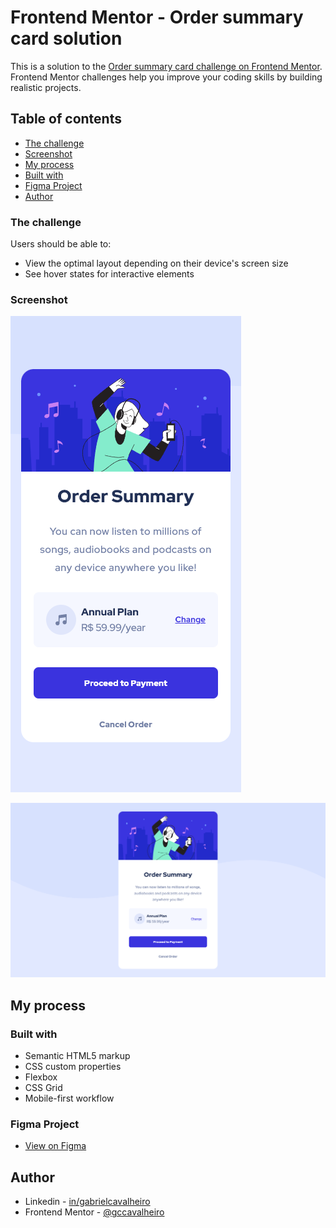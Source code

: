 # Frontend Mentor - Order summary card solution

This is a solution to the [Order summary card challenge on Frontend Mentor](https://www.frontendmentor.io/challenges/order-summary-component-QlPmajDUj). Frontend Mentor challenges help you improve your coding skills by building realistic projects. 

## Table of contents

  - [The challenge](#the-challenge)
  - [Screenshot](#screenshot)
  - [My process](#my-process)
  - [Built with](#built-with)
  - [Figma Project](#figma-project)
  - [Author](#author)

### The challenge

Users should be able to:

- View the optimal layout depending on their device's screen size
- See hover states for interactive elements

### Screenshot

![](./assets/images/screenshot/screenshot-02.png)

![](./assets/images/screenshot/screenshot-01.png)

## My process

### Built with

- Semantic HTML5 markup
- CSS custom properties
- Flexbox
- CSS Grid
- Mobile-first workflow

### Figma Project

- [View on Figma](https://www.figma.com/file/KUov4Zw4lAFNPgQygf95sR/Order-summary-component?node-id=0%3A1)


## Author

- Linkedin - [in/gabrielcavalheiro](https://www.linkedin.com/in/gabrielcavalheiro/)
- Frontend Mentor - [@gccavalheiro](https://www.frontendmentor.io/profile/gccavalheiro)